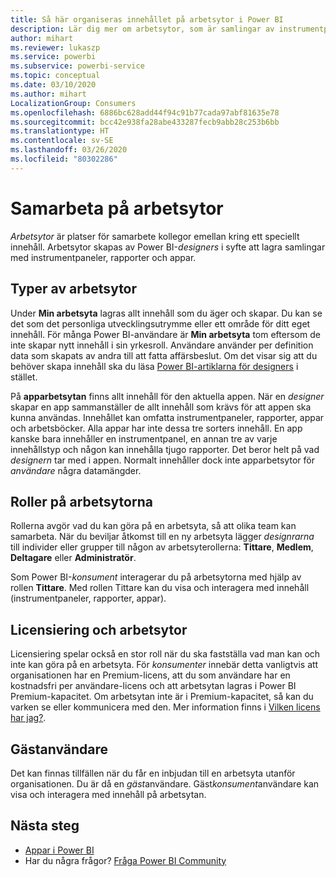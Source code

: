 ```yaml
---
title: Så här organiseras innehållet på arbetsytor i Power BI
description: Lär dig mer om arbetsytor, som är samlingar av instrumentpaneler och rapporter som skapats för att förse din organisation med nyckelmått.
author: mihart
ms.reviewer: lukaszp
ms.service: powerbi
ms.subservice: powerbi-service
ms.topic: conceptual
ms.date: 03/10/2020
ms.author: mihart
LocalizationGroup: Consumers
ms.openlocfilehash: 6886bc628add44f94c91b77cada97abf81635e78
ms.sourcegitcommit: bcc42e938fa28abe433287fecb9abb28c253b6bb
ms.translationtype: HT
ms.contentlocale: sv-SE
ms.lasthandoff: 03/26/2020
ms.locfileid: "80302286"
---
```

# <a name="collaborate-in-workspaces"></a>Samarbeta på arbetsytor

 *Arbetsytor* är platser för samarbete kollegor emellan kring ett speciellt innehåll. Arbetsytor skapas av Power BI-*designers* i syfte att lagra samlingar med instrumentpaneler, rapporter och appar. 

## <a name="types-of-workspaces"></a>Typer av arbetsytor
Under **Min arbetsyta** lagras allt innehåll som du äger och skapar. Du kan se det som det personliga utvecklingsutrymme eller ett område för ditt eget innehåll. För många Power BI-användare är **Min arbetsyta** tom eftersom de inte skapar nytt innehåll i sin yrkesroll. Användare använder per definition data som skapats av andra till att fatta affärsbeslut. Om det visar sig att du behöver skapa innehåll ska du läsa [Power BI-artiklarna för designers](../create-reports/index.yml) i stället.

På **apparbetsytan** finns allt innehåll för den aktuella appen. När en *designer* skapar en app sammanställer de allt innehåll som krävs för att appen ska kunna användas. Innehållet kan omfatta instrumentpaneler, rapporter, appar och arbetsböcker. Alla appar har inte dessa tre sorters innehåll. En app kanske bara innehåller en instrumentpanel, en annan tre av varje innehållstyp och någon kan innehålla tjugo rapporter. Det beror helt på vad *designern* tar med i appen. Normalt innehåller dock inte apparbetsytor för *användare* några datamängder.

<!--<art showing different wss> -->

## <a name="roles-in-the-workspaces"></a>Roller på arbetsytorna

Rollerna avgör vad du kan göra på en arbetsyta, så att olika team kan samarbeta.  När du beviljar åtkomst till en ny arbetsyta lägger *designrarna* till individer eller grupper till någon av arbetsyterollerna: **Tittare**, **Medlem**, **Deltagare** eller **Administratör**. 

Som Power BI-*konsument* interagerar du på arbetsytorna med hjälp av rollen **Tittare**. Med rollen Tittare kan du visa och interagera med innehåll (instrumentpaneler, rapporter, appar). <!--For a detailed list of what you can do as a *consumer* with the Viewer role, see [Viewer role in an organization with Premium](end-user-license.md#viewer-role-in-an-organization-with-a-premium-license).-->

## <a name="licensing-and-workspaces"></a>Licensiering och arbetsytor
Licensiering spelar också en stor roll när du ska fastställa vad man kan och inte kan göra på en arbetsyta. För *konsumenter* innebär detta vanligtvis att organisationen har en Premium-licens, att du som användare har en kostnadsfri per användare-licens och att arbetsytan lagras i Power BI Premium-kapacitet.  Om arbetsytan inte är i Premium-kapacitet, så kan du varken se eller kommunicera med den. Mer information finns i [Vilken licens har jag?](end-user-license.md).

## <a name="guest-users"></a>Gästanvändare
Det kan finnas tillfällen när du får en inbjudan till en arbetsyta utanför organisationen. Du är då en *gäst*användare. Gäst*konsument*användare kan visa och interagera med innehåll på arbetsytan. 





## <a name="next-steps"></a>Nästa steg
* [Appar i Power BI](end-user-apps.md)    
* Har du några frågor? [Fråga Power BI Community](https://community.powerbi.com/)













